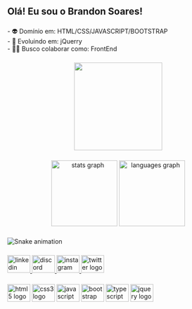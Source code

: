 <h2 align="left">Olá! Eu sou o Brandon Soares!</h2>

###
<p align="left">-  👽 Domínio em: HTML/CSS/JAVASCRIPT/BOOTSTRAP<br>-  🚀 Evoluindo em: jQuerry<br>-  👨‍🎨 Busco colaborar como: FrontEnd</p>

###
<div align="center">
  <img height="200" src="https://scontent.frec30-1.fna.fbcdn.net/v/t39.30808-6/287458986_5001798339929376_5159259021782401221_n.jpg?stp=dst-jpg_p206x206&_nc_cat=109&ccb=1-7&_nc_sid=da31f3&_nc_eui2=AeEn5Qk4rHbzFbxcuN2b4-KmBRDGPIGfkBEFEMY8gZ-QETzliOsPfqKSqA5J_zYe6IooY6-Rrz7Y8T0DaAIFcH02&_nc_ohc=vWC4wWfgjRwAX-mtsQW&_nc_ht=scontent.frec30-1.fna&oh=00_AT-sKSUJ_zzVzMAp_4nN4HUM2MSLD19eO-rYXYkNM5wK3w&oe=62AF5D56"  />
</div>

###
<div align="center">
  <img src="https://github-readme-stats.vercel.app/api?hide_title=false&hide_rank=false&show_icons=true&include_all_commits=true&count_private=true&disable_animations=false&theme=rose_pine&locale=pt-br&hide_border=false&custom_title=Minhas estatíscas gitHub&username=eslleydev" height="150" alt="stats graph"  />
  <img src="https://github-readme-stats.vercel.app/api/top-langs?locale=pt-br&hide_title=false&layout=compact&card_width=320&langs_count=5&theme=rose_pine&hide_border=false&custom_title=Principais linguagens&username=eslleydev" height="150" alt="languages graph"  />
</div>

###
<img href="https://raw.githubusercontent.com/eslleydev/eslleydev/blob/output/snake.svg" alt="Snake animation" />

###
<div align="left">
  <a href="https://www.linkedin.com/in/brandon-soares-3b6164223/" target="_blank">
    <img src="https://raw.githubusercontent.com/maurodesouza/profile-readme-generator/master/src/assets/icons/social/linkedin/default.svg" width="52" height="40" alt="linkedin logo"  />
  </a>
  <a href="*Brandon*#7901" target="_blank">
    <img src="https://raw.githubusercontent.com/maurodesouza/profile-readme-generator/master/src/assets/icons/social/discord/default.svg" width="52" height="40" alt="discord logo"  />
  </a>
  <a href="https://www.instagram.com/brandonsoares/" target="_blank">
    <img src="https://raw.githubusercontent.com/maurodesouza/profile-readme-generator/master/src/assets/icons/social/instagram/default.svg" width="52" height="40" alt="instagram logo"  />
  </a>
  <a href="https://twitter.com/brandon_eslley" target="_blank">
    <img src="https://raw.githubusercontent.com/maurodesouza/profile-readme-generator/master/src/assets/icons/social/twitter/default.svg" width="52" height="40" alt="twitter logo"  />
  </a>
</div>

###
<div align="left">
  <img src="https://cdn.jsdelivr.net/gh/devicons/devicon/icons/html5/html5-original.svg" height="40" width="52" alt="html5 logo"  />
  <img src="https://cdn.jsdelivr.net/gh/devicons/devicon/icons/css3/css3-original.svg" height="40" width="52" alt="css3 logo"  />
  <img src="https://cdn.jsdelivr.net/gh/devicons/devicon/icons/javascript/javascript-original.svg" height="40" width="52" alt="javascript logo"  />
  <img src="https://cdn.jsdelivr.net/gh/devicons/devicon/icons/bootstrap/bootstrap-original.svg" height="40" width="52" alt="bootstrap logo"  />
  <img src="https://cdn.jsdelivr.net/gh/devicons/devicon/icons/typescript/typescript-original.svg" height="40" width="52" alt="typescript logo"  />
  <img src="https://cdn.jsdelivr.net/gh/devicons/devicon/icons/jquery/jquery-original.svg" height="40" width="52" alt="jquery logo"  />
</div>

###

